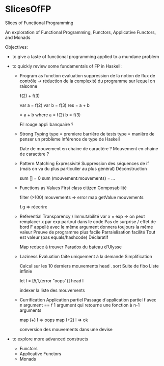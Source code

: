 # SlicesOfFP
Slices of Functional Programming

An exploration of Functional Programming, Functors, Applicative Functors, and Monads

Objectives:

- to give a taste of functional programming applied to a mundane problem
- to quickly review some fundamentals of FP in Haskell:
    - Program as function evaluation
        suppression de la notion de flux de contrôle -> réduction de la complexité du programme sur lequel on raisonne

        f(2) + f(3)

        var a = f(2)
        var b = f(3)
        res = a + b


        = a + b 
        where a = f(2)
              b = f(3)

        Fil rouge appli banquaire ?

    - Strong Typing 
        type = premiere barrière de tests
        type = manière de penser un problème
        Inférence de type de Haskell

        Date de mouvement en chaine de caractère ?
        Mouvement en chaine de caractère ?

    - Pattern Matching
        Expressivité
        Suppression des séquences de if (mais on va du plus particulier au plus général)
        Déconstruction
        
        sum [] = 0
        sum (mouvement:mouvements) = …

    - Functions as Values 
        First class citizen
        Composabilité

        filter (>100) mouvements => error
        map getValue mouvements

        f.g => réecrire

    - Referential Transparency / Immutabilité
        var x = exp => on peut remplacer x par exp partout dans le code
        Pas de surprise / effet de bord
        F appellé avec le même argument donnera toujours la même valeur
        Preuve de programme plus facile
        Parralelisation facilité
        Tout est valeur (pas equals/hashcode)
        Déclaratif
        
        Map reduce à trouver
        Paradox du bateau d'Ulysse

    - Laziness
        Evaluation faite uniquement à la demande
        Simplification

        Calcul sur les 10 derniers mouvements
        head . sort
        Suite de fibo
        Liste infinie

        let l = [5,1,(error "oops")]
        head l

        indexer la liste des mouvements

    - Currification
        Application partiel
        Passage d'application partiel
        f avec n argument == f 1 argument qui retourne une fonction à n-1 arguments

        map (+) l => oops
        map (+2) l => ok

        conversion des mouvements dans une devise

- to explore more advanced constructs
    - Functors
    - Applicative Functors
    - Monads  
    
